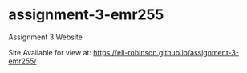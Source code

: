 # assignment-3-emr255
Assignment 3 Website

Site Available for view at: https://eli-robinson.github.io/assignment-3-emr255/

